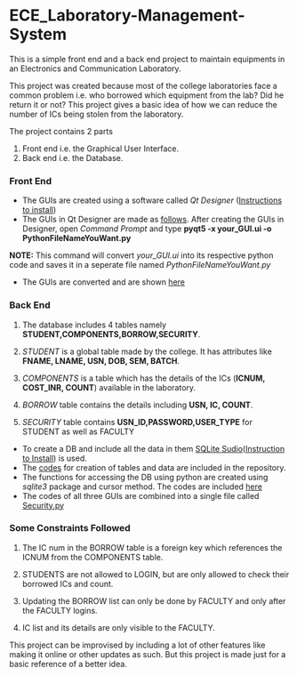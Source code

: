 # ECE_Laboratory-Management-System
This is a simple front end and a back end project to maintain equipments in an Electronics and Communication Laboratory.

  This project was created because most of the college laboratories face a common problem i.e. who borrowed which equipment from the lab? Did he return it or not? This project gives a basic idea of how we can reduce the number of ICs being stolen from the laboratory.
  
The project contains 2 parts

1) Front end i.e. the Graphical User Interface.
2) Back end i.e. the Database.

### Front End

* The GUIs are created using a software called *Qt Designer* ([Instructions to install](https://www.youtube.com/watch?v=isZYlUINWiM))
* The GUIs in Qt Designer are made as [follows](Designer_GUI). After creating the GUIs in Designer, open *Command Prompt* and type **pyqt5 -x your_GUI.ui -o PythonFileNameYouWant.py**

**NOTE:** This command will convert *your_GUI.ui* into its respective python code and saves it in a seperate  file named *PythonFileNameYouWant.py*

* The GUIs are converted and are shown [here](/GUI)

### Back End

1) The database includes 4 tables namely **STUDENT,COMPONENTS,BORROW,SECURITY**.

2) *STUDENT* is a global table made by the college. It has attributes like **FNAME, LNAME, USN, DOB, SEM, BATCH**.

3) *COMPONENTS* is a table which has the details of the ICs (**ICNUM, COST_INR, COUNT**) available in the laboratory.

4) *BORROW* table contains the details including **USN, IC, COUNT**.

5) *SECURITY* table contains **USN_ID,PASSWORD,USER_TYPE** for STUDENT as well as FACULTY

* To create a DB and include all the data in them [SQLite Sudio](https://sqlitestudio.pl/index.rvt)([Instruction to Install](https://www.youtube.com/watch?v=X4Bqkez9BRM)) is used. 
* The [codes](/DB.txt) for creation of tables and data are included in the repository.
* The functions for accessing the DB using python are created using *sqlite3* package and cursor method. The codes are included [here](/functions.py)
* The codes of all three GUIs are combined into a single file called [Security.py](/Security.py)

### Some Constraints Followed

1) The IC num in the BORROW table is a foreign key which references the ICNUM from the COMPONENTS table.

2) STUDENTS are not allowed to LOGIN, but are only allowed to check their borrowed ICs and count.

3) Updating the BORROW list can only be done by FACULTY and only after the FACULTY logins.

4) IC list and its details are only visible to the  FACULTY.

This project can be improvised by including a lot of other features like making it online or other updates as such. But this project is made just for a basic reference of a better idea.
